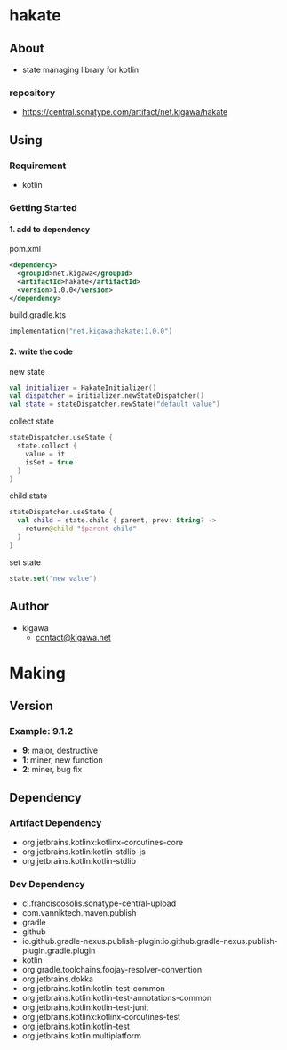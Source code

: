 # hakate

## About

* state managing library for kotlin

### repository

* https://central.sonatype.com/artifact/net.kigawa/hakate

## Using

### Requirement

* kotlin

### Getting Started

#### 1. add to dependency

pom.xml

```pom.xml
<dependency>
  <groupId>net.kigawa</groupId>
  <artifactId>hakate</artifactId>
  <version>1.0.0</version>
</dependency>
```

build.gradle.kts

```build.gradle.kts
implementation("net.kigawa:hakate:1.0.0")
```

#### 2. write the code

new state
```kotlin
val initializer = HakateInitializer()
val dispatcher = initializer.newStateDispatcher()
val state = stateDispatcher.newState("default value")
```

collect state
```kotlin
stateDispatcher.useState {
  state.collect {
    value = it
    isSet = true
  }
}
```

child state
```kotlin
stateDispatcher.useState {
  val child = state.child { parent, prev: String? ->
    return@child "$parent-child"
  }
}
```

set state
```kotlin
state.set("new value")
```

## Author

* kigawa
    * contact@kigawa.net

# Making

## Version

### Example: 9.1.2

* **9**: major, destructive
* **1**: miner, new function
* **2**: miner, bug fix

## Dependency

### Artifact Dependency

* org.jetbrains.kotlinx:kotlinx-coroutines-core
* org.jetbrains.kotlin:kotlin-stdlib-js
* org.jetbrains.kotlin:kotlin-stdlib

### Dev Dependency

* cl.franciscosolis.sonatype-central-upload
* com.vanniktech.maven.publish
* gradle
* github
* io.github.gradle-nexus.publish-plugin:io.github.gradle-nexus.publish-plugin.gradle.plugin
* kotlin
* org.gradle.toolchains.foojay-resolver-convention
* org.jetbrains.dokka
* org.jetbrains.kotlin:kotlin-test-common
* org.jetbrains.kotlin:kotlin-test-annotations-common
* org.jetbrains.kotlin:kotlin-test-junit
* org.jetbrains.kotlinx:kotlinx-coroutines-test
* org.jetbrains.kotlin:kotlin-test
* org.jetbrains.kotlin.multiplatform
